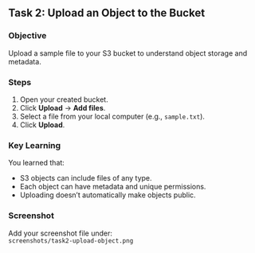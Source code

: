 ## **Task 2: Upload an Object to the Bucket**

### **Objective**
Upload a sample file to your S3 bucket to understand object storage and metadata.

### **Steps**
1. Open your created bucket.
2. Click **Upload** → **Add files**.
3. Select a file from your local computer (e.g., `sample.txt`).
4. Click **Upload**.

### **Key Learning**
You learned that:
- S3 objects can include files of any type.
- Each object can have metadata and unique permissions.
- Uploading doesn’t automatically make objects public.

### **Screenshot**
Add your screenshot file under:  
`screenshots/task2-upload-object.png`